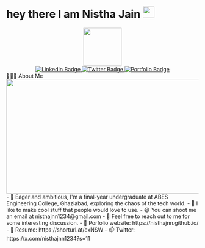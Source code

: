 <h1>
  hey there I am Nistha Jain
  <img src="https://media.giphy.com/media/hvRJCLFzcasrR4ia7z/giphy.gif" width="30px"/>
</h1>
<div id="header" align="center">
  <img src="https://media.giphy.com/media/M9gbBd9nbDrOTu1Mqx/giphy.gif" width="100"/>
</div>
<div id="badges"  align="center">
  <a href="https://www.linkedin.com/in/nistha-jain-701582202/">
    <img src="https://img.shields.io/badge/LinkedIn-blue?style=for-the-badge&logo=linkedin&logoColor=white" alt="LinkedIn Badge"/>
  </a>
  <a href="https://x.com/nisthajnn1234?s=11">
    <img src="https://img.shields.io/badge/Twitter-blue?style=for-the-badge&logo=twitter&logoColor=white" alt="Twitter Badge"/>
  </a>
    <a href="https://nisthajnn.github.io/">
    <img src="https://img.shields.io/badge/Portfolio-red?style=for-the-badge&logo=Portfolio&logoColor=white" alt="Portfolio Badge"/>
  </a>
</div>
👨🏻‍💻  About Me
  <div align="center">
  <img src="https://media.giphy.com/media/dWesBcTLavkZuG35MI/giphy.gif" width="600" height="300"/>
</div>
- 🔭 Eager and ambitious, I'm a final-year undergraduate at ABES Engineering College, Ghaziabad, exploring the chaos of the tech world. 
- 🌱 I like to make cool stuff that people would love to use.
- 😄 You can shoot me an email at nisthajnn1234@gmail.com
- 👯 Feel free to reach out to me for some interesting discussion.
- 🤔 Porfolio website: https://nisthajnn.github.io/
- 💬 Resume: https://shorturl.at/exNSW
- 📫 Twitter: https://x.com/nisthajnn1234?s=11

